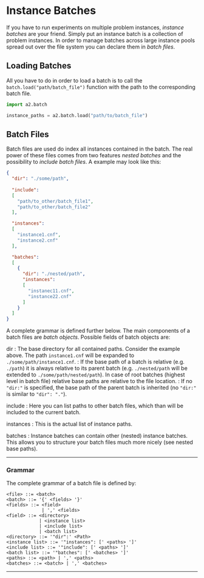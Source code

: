 Instance Batches
================

If you have to run experiments on multiple problem instances, *instance batches* are your friend. Simply put an instance batch is a collection of problem instances. In order to manage batches across large instance pools spread out over the file system you can declare them in *batch files*. 

Loading Batches
---------------

All you have to do in order to load a batch is to call the `batch.load("path/batch_file")` function with the path to the corresponding batch file.

```python
import a2.batch

instance_paths = a2.batch.load("path/to/batch_file")

```

Batch Files
-----------

Batch files are used do index all instances contained in the batch. The real power of these files comes from two features *nested batches* and the possibility to *include batch files*. A example may look like this:

```JSON
{
  "dir": "./some/path",
  
  "include":
  [
    "path/to_other/batch_file1",
    "path/to_other/batch_file2"
  ],

  "instances":
  [
    "instance1.cnf",
    "instance2.cnf"
  ],

  "batches": 
  [
    {
      "dir": "./nested/path",
      "instances":
      [
        "instanec11.cnf", 
        "instance22.cnf"
      ]
    }
  ]
}

```
A complete grammar is defined further below. The main components of a batch files are *batch objects*. Possible fields of batch objects are:

dir
: The base directory for all contained paths. Consider the example above. The path `instance1.cnf` will be expanded to `./some/path/instance1.cnf`. 
: If the base path of a batch is relative (e.g. `./path`) it is always relative to its parent batch (e.g. `./nested/path` will be extended to `./some/path/nested/path`). In case of root batches (highest level in batch file) relative base paths are relative to the file location.
: If no `"dir:"` is specified, the base path of the parent batch is inherited (no `"dir:"` is similar to `"dir": "."`).

include
: Here you can list paths to other batch files, which than will be included to the current batch.

instances
: This is the actual list of instance paths.

batches
: Instance batches can contain other (nested) instance batches. This allows you to structure your batch files much more nicely (see nested base paths).
 
---
### Grammar
The complete grammar of a batch file is defined by:

```
<file> ::= <batch>
<batch> ::= '{' <fields> '}'
<fields> ::= <field> 
             | ',' <fields> 
<field> ::= <directory>
            | <instance list> 
            | <include list> 
            | <batch list>
<directory> ::= '"dir":' <Path>
<instance list> ::= '"instances": [' <paths> ']'
<include list> ::= '"include": [' <paths> ']'
<batch list> ::= '"batches": [' <batches> ']'
<paths> ::= <path> | ',' <paths>
<batches> ::= <batch> | ',' <batches>
```
---
